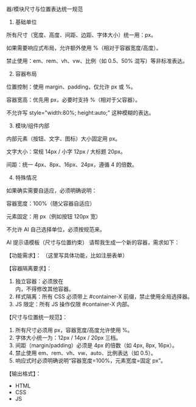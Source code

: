 ﻿器/模块尺寸与位置表达统一规范
1. 基础单位

所有尺寸（宽度、高度、间距、边距、字体大小）统一用：px。

如果需要响应式布局，允许额外使用 %（相对于容器宽度/高度）。

禁止使用：em、rem、vh、vw、比例（如 0.5、50% 混写）等非标准表达。

2. 容器布局

位置控制：使用 margin、padding，仅允许 px 或 %。

容器宽高：优先用 px，必要时支持 %（相对于父容器）。

不允许写 style="width:80%; height:auto;" 这种模糊的表达。

3. 模块/组件内部

内部元素（按钮、文字、图标）大小固定用 px。

文字大小：常规 14px / 小字 12px / 大标题 20px。

间距：统一 4px、8px、16px、24px，遵循 4 的倍数。

4. 特殊情况

如果确实需要自适应，必须明确说明：

容器宽度：100%（随父容器自适应）

元素固定：用 px（例如按钮 120px 宽）

不允许 AI 自己选择单位，必须按规范来。




AI 提示语模板（尺寸与位置约束）
请帮我生成一个新的容器，需求如下：

【功能需求】：
（这里写具体功能，比如注册表单）

【容器隔离要求】：
1. 独立容器：必须放在 <div id="container-X"> 内，不得修改其他容器。
2. 样式隔离：所有 CSS 必须带上 #container-X 前缀，禁止使用全局选择器。
3. JS 限定：所有 JS 操作仅限 #container-X 内部。

【尺寸与位置统一规范】：
1. 所有尺寸必须用 px，容器宽度/高度允许使用 %。
2. 字体大小统一为：12px / 14px / 20px 三档。
3. 间距（margin/padding）必须是 4px 的倍数（如 4px, 8px, 16px）。
4. 禁止使用 em、rem、vh、vw、auto、比例表达（如 0.5）。
5. 响应式时必须明确说明“容器宽度=100%，元素宽度=固定 px”。

【输出格式】：
- HTML
- CSS
- JS